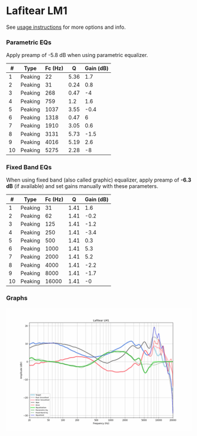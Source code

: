 # Lafitear LM1
See [usage instructions](https://github.com/jaakkopasanen/AutoEq#usage) for more options and info.

### Parametric EQs
Apply preamp of -5.8 dB when using parametric equalizer.

|   # | Type    |   Fc (Hz) |    Q |   Gain (dB) |
|-----|---------|-----------|------|-------------|
|   1 | Peaking |        22 | 5.36 |         1.7 |
|   2 | Peaking |        31 | 0.24 |         0.8 |
|   3 | Peaking |       268 | 0.47 |        -4   |
|   4 | Peaking |       759 | 1.2  |         1.6 |
|   5 | Peaking |      1037 | 3.55 |        -0.4 |
|   6 | Peaking |      1318 | 0.47 |         6   |
|   7 | Peaking |      1910 | 3.05 |         0.6 |
|   8 | Peaking |      3131 | 5.73 |        -1.5 |
|   9 | Peaking |      4016 | 5.19 |         2.6 |
|  10 | Peaking |      5275 | 2.28 |        -8   |

### Fixed Band EQs
When using fixed band (also called graphic) equalizer, apply preamp of **-6.3 dB** (if available) and set gains manually with these parameters.

|   # | Type    |   Fc (Hz) |    Q |   Gain (dB) |
|-----|---------|-----------|------|-------------|
|   1 | Peaking |        31 | 1.41 |         1.6 |
|   2 | Peaking |        62 | 1.41 |        -0.2 |
|   3 | Peaking |       125 | 1.41 |        -1.2 |
|   4 | Peaking |       250 | 1.41 |        -3.4 |
|   5 | Peaking |       500 | 1.41 |         0.3 |
|   6 | Peaking |      1000 | 1.41 |         5.3 |
|   7 | Peaking |      2000 | 1.41 |         5.2 |
|   8 | Peaking |      4000 | 1.41 |        -2.2 |
|   9 | Peaking |      8000 | 1.41 |        -1.7 |
|  10 | Peaking |     16000 | 1.41 |        -0   |

### Graphs
![](./Lafitear%20LM1.png)

